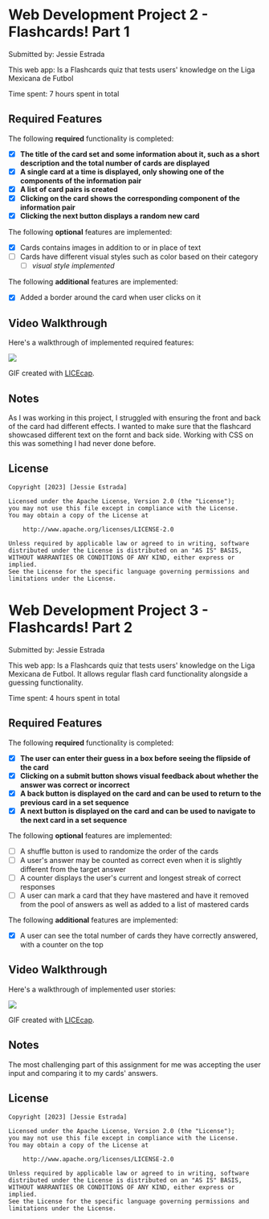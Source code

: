 # Web Development Project 2 - Flashcards! Part 1

Submitted by: Jessie Estrada

This web app: Is a Flashcards quiz that tests users' knowledge on the Liga Mexicana de Futbol

Time spent: 7 hours spent in total

## Required Features

The following **required** functionality is completed:

- [x] **The title of the card set and some information about it, such as a short description and the total number of cards are displayed**
- [x] **A single card at a time is displayed, only showing one of the components of the information pair**
- [x] **A list of card pairs is created**
- [x] **Clicking on the card shows the corresponding component of the information pair**
- [x] **Clicking the next button displays a random new card**

The following **optional** features are implemented:

- [x] Cards contains images in addition to or in place of text
- [ ] Cards have different visual styles such as color based on their category
  - [ ] *visual style implemented*

The following **additional** features are implemented:

* [x] Added a border around the card when user clicks on it

## Video Walkthrough

Here's a walkthrough of implemented required features:

![](https://github.com/JessieEstrada/CodePath-Web102-Project-2/blob/main/FlashCardsP1.gif)

<!-- Replace this with whatever GIF tool you used! -->
GIF created with [LICEcap](https://www.cockos.com/licecap/).  
<!-- Recommended tools:
[Kap](https://getkap.co/) for macOS
[ScreenToGif](https://www.screentogif.com/) for Windows
[peek](https://github.com/phw/peek) for Linux. -->

## Notes

As I was working in this project, I struggled with ensuring the front and back of the card had different effects. I wanted to make sure that the flashcard showcased different text on the fornt and back side. Working with CSS on this was something I had never done before.

## License

    Copyright [2023] [Jessie Estrada]

    Licensed under the Apache License, Version 2.0 (the "License");
    you may not use this file except in compliance with the License.
    You may obtain a copy of the License at

        http://www.apache.org/licenses/LICENSE-2.0

    Unless required by applicable law or agreed to in writing, software
    distributed under the License is distributed on an "AS IS" BASIS,
    WITHOUT WARRANTIES OR CONDITIONS OF ANY KIND, either express or implied.
    See the License for the specific language governing permissions and
    limitations under the License.

# Web Development Project 3 - Flashcards! Part 2

Submitted by: Jessie Estrada

This web app: Is a Flashcards quiz that tests users' knowledge on the Liga Mexicana de Futbol. It allows regular flash card functionality alongside a guessing functionality.

Time spent: 4 hours spent in total

## Required Features

The following **required** functionality is completed:

- [x] **The user can enter their guess in a box before seeing the flipside of the card**
- [x] **Clicking on a submit button shows visual feedback about whether the answer was correct or incorrect**
- [x] **A back button is displayed on the card and can be used to return to the previous card in a set sequence**
- [x] **A next button is displayed on the card and can be used to navigate to the next card in a set sequence**

The following **optional** features are implemented:

- [ ] A shuffle button is used to randomize the order of the cards
- [ ] A user's answer may be counted as correct even when it is slightly different from the target answer
- [ ] A counter displays the user's current and longest streak of correct responses
- [ ] A user can mark a card that they have mastered and have it removed from the pool of answers as well as added to a list of mastered cards

The following **additional** features are implemented:

- [x] A user can see the total number of cards they have correctly answered, with a counter on the top

## Video Walkthrough

Here's a walkthrough of implemented user stories:

![](https://github.com/JessieEstrada/CodePath-Web102-Project-2/blob/main/FlashCardsP2.gif)

<!-- Replace this with whatever GIF tool you used! -->
GIF created with [LICEcap](https://www.cockos.com/licecap/).  
<!-- Recommended tools:
[Kap](https://getkap.co/) for macOS
[ScreenToGif](https://www.screentogif.com/) for Windows
[peek](https://github.com/phw/peek) for Linux. -->

## Notes

The most challenging part of this assignment for me was accepting the user input and comparing it to my cards' answers.

## License

    Copyright [2023] [Jessie Estrada]

    Licensed under the Apache License, Version 2.0 (the "License");
    you may not use this file except in compliance with the License.
    You may obtain a copy of the License at

        http://www.apache.org/licenses/LICENSE-2.0

    Unless required by applicable law or agreed to in writing, software
    distributed under the License is distributed on an "AS IS" BASIS,
    WITHOUT WARRANTIES OR CONDITIONS OF ANY KIND, either express or implied.
    See the License for the specific language governing permissions and
    limitations under the License.
